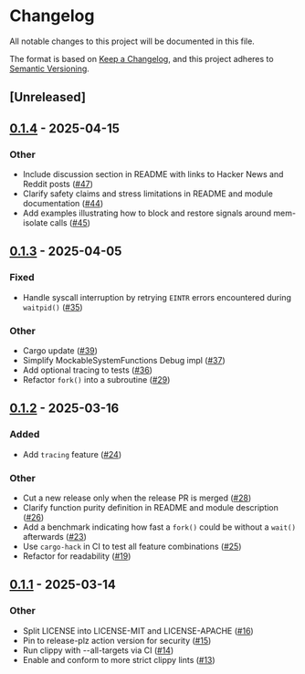 # Changelog

All notable changes to this project will be documented in this file.

The format is based on [Keep a Changelog](https://keepachangelog.com/en/1.0.0/),
and this project adheres to [Semantic Versioning](https://semver.org/spec/v2.0.0.html).

## [Unreleased]

## [0.1.4](https://github.com/brannondorsey/mem-isolate/compare/v0.1.3...v0.1.4) - 2025-04-15

### Other

- Include discussion section in README with links to Hacker News and Reddit posts ([#47](https://github.com/brannondorsey/mem-isolate/pull/47))
- Clarify safety claims and stress limitations in README and module documentation ([#44](https://github.com/brannondorsey/mem-isolate/pull/44))
- Add examples illustrating how to block and restore signals around mem-isolate calls ([#45](https://github.com/brannondorsey/mem-isolate/pull/45))

## [0.1.3](https://github.com/brannondorsey/mem-isolate/compare/v0.1.2...v0.1.3) - 2025-04-05

### Fixed

- Handle syscall interruption by retrying `EINTR` errors encountered during `waitpid()` ([#35](https://github.com/brannondorsey/mem-isolate/pull/35))

### Other

- Cargo update ([#39](https://github.com/brannondorsey/mem-isolate/pull/39))
- Simplify MockableSystemFunctions Debug impl ([#37](https://github.com/brannondorsey/mem-isolate/pull/37))
- Add optional tracing to tests ([#36](https://github.com/brannondorsey/mem-isolate/pull/36))
- Refactor `fork()` into a subroutine ([#29](https://github.com/brannondorsey/mem-isolate/pull/29))

## [0.1.2](https://github.com/brannondorsey/mem-isolate/compare/v0.1.1...v0.1.2) - 2025-03-16

### Added

- Add `tracing` feature ([#24](https://github.com/brannondorsey/mem-isolate/pull/24))

### Other

- Cut a new release only when the release PR is merged ([#28](https://github.com/brannondorsey/mem-isolate/pull/28))
- Clarify function purity definition in README and module description ([#26](https://github.com/brannondorsey/mem-isolate/pull/26))
- Add a benchmark indicating how fast a `fork()` could be without a `wait()` afterwards ([#23](https://github.com/brannondorsey/mem-isolate/pull/23))
- Use `cargo-hack` in CI to test all feature combinations ([#25](https://github.com/brannondorsey/mem-isolate/pull/25))
- Refactor for readability ([#19](https://github.com/brannondorsey/mem-isolate/pull/19))

## [0.1.1](https://github.com/brannondorsey/mem-isolate/compare/v0.1.0...v0.1.1) - 2025-03-14

### Other

- Split LICENSE into LICENSE-MIT and LICENSE-APACHE ([#16](https://github.com/brannondorsey/mem-isolate/pull/16))
- Pin to release-plz action version for security ([#15](https://github.com/brannondorsey/mem-isolate/pull/15))
- Run clippy with --all-targets via CI ([#14](https://github.com/brannondorsey/mem-isolate/pull/14))
- Enable and conform to more strict clippy lints ([#13](https://github.com/brannondorsey/mem-isolate/pull/13))
